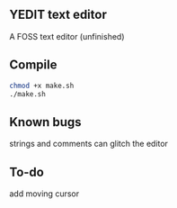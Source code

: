 ## YEDIT text editor
A FOSS text editor (unfinished)
## Compile
```sh
chmod +x make.sh
./make.sh
```
## Known bugs
strings and comments can glitch the editor
## To-do
add moving cursor